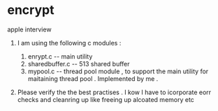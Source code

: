 # encrypt
apple interview



1. I am using the following c modules : 
    1. enrypt.c -- main utility 
    2. sharedbuffer.c -- 513 shared buffer 
    3. mypool.c -- thread pool module , to support the main utility for maitaining thread pool . Implemented by me . 
    
    
 2. Please verify the the best practises . I kow I have to icorporate eorr checks and cleanring up  like freeing up alcoated memory etc    
